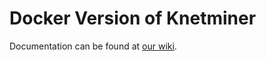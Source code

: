 # Docker Version of Knetminer

Documentation can be found at [our wiki](https://github.com/Rothamsted/knetminer/wiki/8.-Docker).

